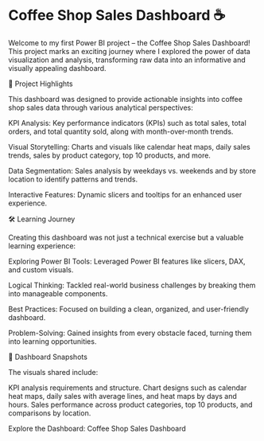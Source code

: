 # Coffee Shop Sales Dashboard :coffee:

Welcome to my first Power BI project – the Coffee Shop Sales Dashboard! This project marks an exciting journey where I explored the power of data visualization and analysis, transforming raw data into an informative and visually appealing dashboard.

🌟 Project Highlights

This dashboard was designed to provide actionable insights into coffee shop sales data through various analytical perspectives:

KPI Analysis: Key performance indicators (KPIs) such as
total sales, total orders, and total quantity sold, along with month-over-month trends.

Visual Storytelling: Charts and visuals like calendar heat maps, daily sales trends, sales by product category, top 10 products, and more.

Data Segmentation: Sales analysis by weekdays vs. weekends and by store location to identify patterns and trends.

Interactive Features: Dynamic slicers and tooltips for an enhanced user experience.

🛠 Learning Journey

Creating this dashboard was not just a technical exercise but a valuable learning experience:

Exploring Power BI Tools: Leveraged Power BI features like slicers, DAX, and custom visuals.

Logical Thinking: Tackled real-world business challenges by breaking them into manageable components.

Best Practices: Focused on building a clean, organized, and user-friendly dashboard.

Problem-Solving: Gained insights from every obstacle faced, turning them into learning opportunities.

🎨 Dashboard Snapshots

The visuals shared include:

KPI analysis requirements and structure.
Chart designs such as calendar heat maps, daily sales with average lines, and heat maps by days and hours.
Sales performance across product categories, top 10 products, and comparisons by location.



Explore the Dashboard: Coffee Shop Sales Dashboard

